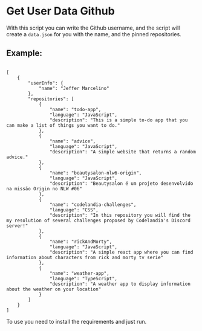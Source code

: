 # Get User Data Github
 
With this script you can write the Github username, and the script will create a <code>data.json</code> for you with the name, and the pinned repositories.

## Example:

<code>
[
    {
        "userInfo": {
            "name": "Jeffer Marcelino"
        },
        "repositories": [
            {
                "name": "todo-app",
                "language": "JavaScript",
                "description": "This is a simple to-do app that you can make a list of things you want to do."
            },
            {
                "name": "advice",
                "language": "JavaScript",
                "description": "A simple website that returns a random advice."
            },
            {
                "name": "beautysalon-nlw6-origin",
                "language": "JavaScript",
                "description": "Beautysalon é um projeto desenvolvido na missão Origin no NLW #06"
            },
            {
                "name": "codelandia-challenges",
                "language": "CSS",
                "description": "In this repository you will find the my resolution of several challenges proposed by Codelandia's Discord server!"
            },
            {
                "name": "rickAndMorty",
                "language": "JavaScript",
                "description": "A simple react app where you can find information about characters from rick and morty tv serie"
            },
            {
                "name": "weather-app",
                "language": "TypeScript",
                "description": "A weather app to display information about the weather on your location"
            }
        ]
    }
]
</code>

To use you need to install the requirements and just run.
